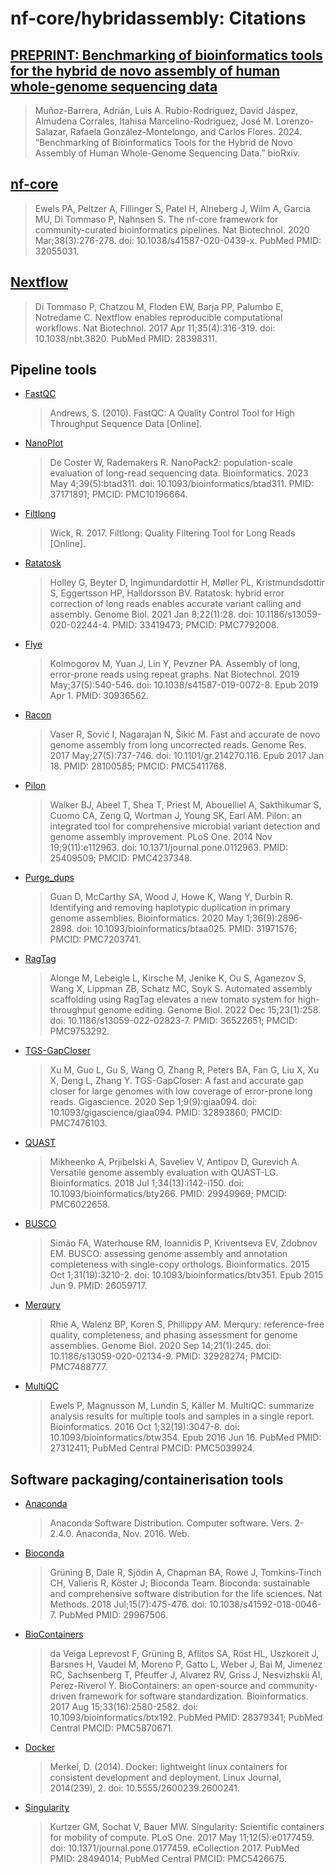 # nf-core/hybridassembly: Citations

## [PREPRINT: Benchmarking of bioinformatics tools for the hybrid de novo assembly of human whole-genome sequencing data](https://www.biorxiv.org/content/10.1101/2024.05.28.595812v1)

> Muñoz-Barrera, Adrián, Luis A. Rubio-Rodríguez, David Jáspez, Almudena Corrales, Itahisa Marcelino-Rodriguez, José M. Lorenzo-Salazar, Rafaela González-Montelongo, and Carlos Flores. 2024. “Benchmarking of Bioinformatics Tools for the Hybrid de Novo Assembly of Human Whole-Genome Sequencing Data.” bioRxiv.

## [nf-core](https://pubmed.ncbi.nlm.nih.gov/32055031/)

> Ewels PA, Peltzer A, Fillinger S, Patel H, Alneberg J, Wilm A, Garcia MU, Di Tommaso P, Nahnsen S. The nf-core framework for community-curated bioinformatics pipelines. Nat Biotechnol. 2020 Mar;38(3):276-278. doi: 10.1038/s41587-020-0439-x. PubMed PMID: 32055031.

## [Nextflow](https://pubmed.ncbi.nlm.nih.gov/28398311/)

> Di Tommaso P, Chatzou M, Floden EW, Barja PP, Palumbo E, Notredame C. Nextflow enables reproducible computational workflows. Nat Biotechnol. 2017 Apr 11;35(4):316-319. doi: 10.1038/nbt.3820. PubMed PMID: 28398311.

## Pipeline tools

- [FastQC](https://www.bioinformatics.babraham.ac.uk/projects/fastqc/)

  > Andrews, S. (2010). FastQC: A Quality Control Tool for High Throughput Sequence Data [Online].

- [NanoPlot](https://pubmed.ncbi.nlm.nih.gov/37171891/)

  > De Coster W, Rademakers R. NanoPack2: population-scale evaluation of long-read sequencing data. Bioinformatics. 2023 May 4;39(5):btad311. doi: 10.1093/bioinformatics/btad311. PMID: 37171891; PMCID: PMC10196664.

- [Filtlong](https://github.com/rrwick/Filtlong)

  > Wick, R. 2017. Filtlong: Quality Filtering Tool for Long Reads [Online].

- [Ratatosk](https://pubmed.ncbi.nlm.nih.gov/33419473/)

  > Holley G, Beyter D, Ingimundardottir H, Møller PL, Kristmundsdottir S, Eggertsson HP, Halldorsson BV. Ratatosk: hybrid error correction of long reads enables accurate variant calling and assembly. Genome Biol. 2021 Jan 8;22(1):28. doi: 10.1186/s13059-020-02244-4. PMID: 33419473; PMCID: PMC7792008.

- [Flye](https://pubmed.ncbi.nlm.nih.gov/30936562/)

  > Kolmogorov M, Yuan J, Lin Y, Pevzner PA. Assembly of long, error-prone reads using repeat graphs. Nat Biotechnol. 2019 May;37(5):540-546. doi: 10.1038/s41587-019-0072-8. Epub 2019 Apr 1. PMID: 30936562.

- [Racon](https://pubmed.ncbi.nlm.nih.gov/28100585/)

  > Vaser R, Sović I, Nagarajan N, Šikić M. Fast and accurate de novo genome assembly from long uncorrected reads. Genome Res. 2017 May;27(5):737-746. doi: 10.1101/gr.214270.116. Epub 2017 Jan 18. PMID: 28100585; PMCID: PMC5411768.

- [Pilon](https://pubmed.ncbi.nlm.nih.gov/25409509/)

  > Walker BJ, Abeel T, Shea T, Priest M, Abouelliel A, Sakthikumar S, Cuomo CA, Zeng Q, Wortman J, Young SK, Earl AM. Pilon: an integrated tool for comprehensive microbial variant detection and genome assembly improvement. PLoS One. 2014 Nov 19;9(11):e112963. doi: 10.1371/journal.pone.0112963. PMID: 25409509; PMCID: PMC4237348.

- [Purge_dups](https://pubmed.ncbi.nlm.nih.gov/31971576/)

  > Guan D, McCarthy SA, Wood J, Howe K, Wang Y, Durbin R. Identifying and removing haplotypic duplication in primary genome assemblies. Bioinformatics. 2020 May 1;36(9):2896-2898. doi: 10.1093/bioinformatics/btaa025. PMID: 31971576; PMCID: PMC7203741.

- [RagTag](https://pubmed.ncbi.nlm.nih.gov/36522651/)

  > Alonge M, Lebeigle L, Kirsche M, Jenike K, Ou S, Aganezov S, Wang X, Lippman ZB, Schatz MC, Soyk S. Automated assembly scaffolding using RagTag elevates a new tomato system for high-throughput genome editing. Genome Biol. 2022 Dec 15;23(1):258. doi: 10.1186/s13059-022-02823-7. PMID: 36522651; PMCID: PMC9753292.

- [TGS-GapCloser](https://pubmed.ncbi.nlm.nih.gov/32893860/)

  > Xu M, Guo L, Gu S, Wang O, Zhang R, Peters BA, Fan G, Liu X, Xu X, Deng L, Zhang Y. TGS-GapCloser: A fast and accurate gap closer for large genomes with low coverage of error-prone long reads. Gigascience. 2020 Sep 1;9(9):giaa094. doi: 10.1093/gigascience/giaa094. PMID: 32893860; PMCID: PMC7476103.

- [QUAST](https://pubmed.ncbi.nlm.nih.gov/29949969/)

  > Mikheenko A, Prjibelski A, Saveliev V, Antipov D, Gurevich A. Versatile genome assembly evaluation with QUAST-LG. Bioinformatics. 2018 Jul 1;34(13):i142-i150. doi: 10.1093/bioinformatics/bty266. PMID: 29949969; PMCID: PMC6022658.

- [BUSCO](https://pubmed.ncbi.nlm.nih.gov/26059717/)

  > Simão FA, Waterhouse RM, Ioannidis P, Kriventseva EV, Zdobnov EM. BUSCO: assessing genome assembly and annotation completeness with single-copy orthologs. Bioinformatics. 2015 Oct 1;31(19):3210-2. doi: 10.1093/bioinformatics/btv351. Epub 2015 Jun 9. PMID: 26059717.

- [Merqury](https://pubmed.ncbi.nlm.nih.gov/32928274/)

  > Rhie A, Walenz BP, Koren S, Phillippy AM. Merqury: reference-free quality, completeness, and phasing assessment for genome assemblies. Genome Biol. 2020 Sep 14;21(1):245. doi: 10.1186/s13059-020-02134-9. PMID: 32928274; PMCID: PMC7488777.

- [MultiQC](https://pubmed.ncbi.nlm.nih.gov/27312411/)

  > Ewels P, Magnusson M, Lundin S, Käller M. MultiQC: summarize analysis results for multiple tools and samples in a single report. Bioinformatics. 2016 Oct 1;32(19):3047-8. doi: 10.1093/bioinformatics/btw354. Epub 2016 Jun 16. PubMed PMID: 27312411; PubMed Central PMCID: PMC5039924.

## Software packaging/containerisation tools

- [Anaconda](https://anaconda.com)

  > Anaconda Software Distribution. Computer software. Vers. 2-2.4.0. Anaconda, Nov. 2016. Web.

- [Bioconda](https://pubmed.ncbi.nlm.nih.gov/29967506/)

  > Grüning B, Dale R, Sjödin A, Chapman BA, Rowe J, Tomkins-Tinch CH, Valieris R, Köster J; Bioconda Team. Bioconda: sustainable and comprehensive software distribution for the life sciences. Nat Methods. 2018 Jul;15(7):475-476. doi: 10.1038/s41592-018-0046-7. PubMed PMID: 29967506.

- [BioContainers](https://pubmed.ncbi.nlm.nih.gov/28379341/)

  > da Veiga Leprevost F, Grüning B, Aflitos SA, Röst HL, Uszkoreit J, Barsnes H, Vaudel M, Moreno P, Gatto L, Weber J, Bai M, Jimenez RC, Sachsenberg T, Pfeuffer J, Alvarez RV, Griss J, Nesvizhskii AI, Perez-Riverol Y. BioContainers: an open-source and community-driven framework for software standardization. Bioinformatics. 2017 Aug 15;33(16):2580-2582. doi: 10.1093/bioinformatics/btx192. PubMed PMID: 28379341; PubMed Central PMCID: PMC5870671.

- [Docker](https://dl.acm.org/doi/10.5555/2600239.2600241)

  > Merkel, D. (2014). Docker: lightweight linux containers for consistent development and deployment. Linux Journal, 2014(239), 2. doi: 10.5555/2600239.2600241.

- [Singularity](https://pubmed.ncbi.nlm.nih.gov/28494014/)

  > Kurtzer GM, Sochat V, Bauer MW. Singularity: Scientific containers for mobility of compute. PLoS One. 2017 May 11;12(5):e0177459. doi: 10.1371/journal.pone.0177459. eCollection 2017. PubMed PMID: 28494014; PubMed Central PMCID: PMC5426675.

